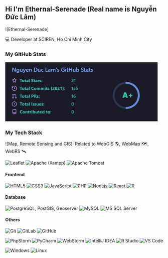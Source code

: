 ## Hi I'm Ethernal-Serenade (Real name is Nguyễn Đức Lâm)

![Ethernal-Serenade]

:computer: Developer at SCIREN, Ho Chi Minh City

### My GitHub Stats
<img src="stats.jpg" />

### My Tech Stack
![Map, Remote Sensing and GIS]: Related to WebGIS :earth_americas:, WebMap :world_map:, WebRS :artificial_satellite:

![Leaflet](https://img.shields.io/badge/-Leaflet-%23282C34?style=flat-square&logo=leaflet&logoColor=green&color=000000)
![Apache (Xampp)](https://img.shields.io/badge/-Apache-%23282C34?style=flat-square&logo=apache&logoColor=black&color=ffbf00)
![Apache Tomcat](https://img.shields.io/badge/-Tomcat-%23282C34?style=flat-square&logo=apache-tomcat&logoColor=black&color=ffbf00)

#### Frontend
![HTML5](https://img.shields.io/badge/-HTML5-%23E44D27?style=flat-square&logo=html5&logoColor=ffffff)
![CSS3](https://img.shields.io/badge/-CSS3-%231572B6?style=flat-square&logo=css3)
![JavaScript](https://img.shields.io/badge/-JavaScript-%23F7DF1C?style=flat-square&logo=javascript&logoColor=000000&labelColor=%23F7DF1C&color=%23FFCE5A)
![PHP](https://img.shields.io/badge/-PHP-%23F7DF1C?style=flat-square&logo=php&logoColor=000000&color=B472C1)
![Nodejs](https://img.shields.io/badge/-Nodejs-black?style=flat-square&logo=Node.js)
![React](https://img.shields.io/badge/-React-%23282C34?style=flat-square&logo=react)
![R](https://img.shields.io/badge/-R-000000?style=flat-square&logo=r&logoColor=white&color=blue)

#### Database
![PostgreSQL, PostGIS, Geoserver](https://img.shields.io/badge/-PostgreSQL-336791?style=flat-square&logo=postgresql)
![MySQL](https://img.shields.io/badge/-MySQL-CC2927?style=flat-square&logo=mysql&logoColor=white&color=blue)
![MS SQL Server](http://img.shields.io/badge/-MS%20SQL%20Server-CC2927?style=flat-square&logo=microsoft-sql-server&logoColor=ffffff)

#### Others
![Git](https://img.shields.io/badge/-Git-%23F05032?style=flat-square&logo=git&logoColor=%23ffffff)
![GitLab](https://img.shields.io/badge/-GitLab-FCA121?style=flat-square&logo=gitlab)
![GitHub](https://img.shields.io/badge/-GitHub-181717?style=flat-square&logo=github)

![PhpStorm](https://img.shields.io/badge/-PhpStorm-000000?style=flat-square&logo=phpstorm&logoColor=fff&color=8e1f67)
![PyCharm](https://img.shields.io/badge/-PyCharm-000000?style=flat-square&logo=pycharm&logoColor=000&color=77f400)
![WebStorm](https://img.shields.io/badge/-WebStorm-000000?style=flat-square&logo=webstorm&logoColor=fff&color=017c95)
![IntelliJ IDEA](http://img.shields.io/badge/-IntelliJ%20IDEA-000000?style=flat-square&logo=intellij-idea&logoColor=ffffff)
![R Studio](https://img.shields.io/badge/-RStudio-000000?style=flat-square&logo=rstudio&logoColor=white&color=blue)
![VS Code](http://img.shields.io/badge/-VS%20Code-007ACC?style=flat-square&logo=visual-studio-code&logoColor=ffffff)

![Windows](http://img.shields.io/badge/-Windows-0078D6?style=flat-square&logo=windows&logoColor=ffffff)
![Linux](https://img.shields.io/badge/-Linux-0078D6?style=flat-square&logo=linux&logoColor=white&color=black)
